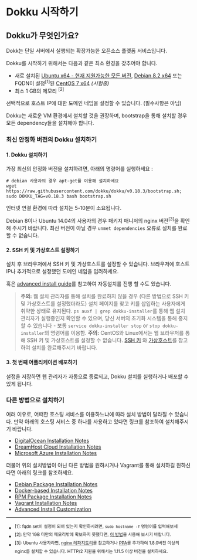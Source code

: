 # Dokku 시작하기

## Dokku가 무엇인가요?

Dokk는 단일 서버에서 실행되는 확장가능한 오픈소스 플랫폼 서비스입니다.

Dokku를 시작하기 위해서는 다음과 같은 최소 환경을 갖추어야 합니다.

- 새로 설치된 [Ubuntu x64 - 현재 지원가능한 모든 버전](https://www.ubuntu.com/download), [Debian 8.2 x64](https://www.debian.org/distrib/) 또는 FQDN이 설정<sup>[1]</sup>된 [CentOS 7 x64](https://www.centos.org/download/) *(시험중)*
- 최소 1 GB의 메모리 <sup>[2]</sup>

선택적으로 호스트 IP에 대한 도메인 네임을 설정할 수 있습니다. (필수사항은 아님)

Dokku는 새로운 VM 환경에서 설치할 것을 권장하며, bootstrap을 통해 설치할 경우 모든 dependency들을 설치해야 합니다.

### 최신 안정화 버전의 Dokku 설치하기

#### 1. Dokku 설치하기

가장 최신의 안정화 버전을 설치하려면, 아래의 명령어를 실행하세요 : 

```shell
# debian 사용자의 경우 apt-get를 이용해 설치하세요
wget https://raw.githubusercontent.com/dokku/dokku/v0.18.3/bootstrap.sh;
sudo DOKKU_TAG=v0.18.3 bash bootstrap.sh
```

인터넷 연결 환경에 따라 설치는 5-10분이 소요됩니다.

Debian 8이나 Ubuntu 14.04의 사용자의 경우 패키지 매니저의 nginx 버전<sup>[3]</sup>을 확인해 주시기 바랍니다. 최신 버전이 아닐 경우 `unmet dependencies` 오류로 설치를 완료할 수 없습니다.

#### 2. SSH 키 및 가상호스트 설정하기

설치 후 브라우저에서 SSH 키 및 가상호스트를 설정할 수 있습니다. 브라우저에 호스트 IP나 추가적으로 설정했던 도메인 네임을 입려하세요.

혹은 [advanced install guide](/docs/getting-started/advanced-installation/#configuring)를 참고하여 자동설치를 진행 할 수도 있습니다.

> **주의:** 웹 설치 관리자를 통해 설치를 완료하지 않을 경우 (다른 방법으로 SSH 키 및 가상호스트를 설정했더라도) 설치 페이지를 찾고 키를 삽입하는 사용자에게 취약한 상태로 유지된다. `ps auxf | grep dokku-installer`를 통해 웹 설치 관리자가 실행중인지 확인할 수 있으며, 당신 서버의 초기화 시스템을 통해 중지할 수 있습니다 - 보통 `service dokku-installer stop` or `stop dokku-installer`의 명령어를 이용함.
> **주의:** CentOS와 Linux에서는 웹 브라우저를 통해 SSH 키 및 가상호스트를 설정할 수 없습니다. [SSH 키](/docs/deployment/user-management.md#adding-ssh-keys) 와 [가상호스트](/docs/configuration/domains.md#customizing-hostnames)를 참고하여 설치를 완료해주시기 바랍니다.

#### 3. 첫 번째 어플리케이션 배포하기

설정을 저장하면 웹 관리자가 자동으로 종료되고, Dokku 설치를 실행하거나 배포할 수 있게 됩니다.

### 다른 방법으로 설치하기

여러 이유로, 어떠한 호스팅 서비스를 이용하느냐에 따라 설치 방법이 달라질 수 있습니다. 만약 아래의 호스팅 서비스 중 하나를 사용하고 있다면 링크를 참조하여 설치해주시기 바랍니다.

- [DigitalOcean Installation Notes](/docs/getting-started/install/digitalocean.md)
- [DreamHost Cloud Installation Notes](/docs/getting-started/install/dreamhost.md)
- [Microsoft Azure Installation Notes](/docs/getting-started/install/azure.md)

더불어 위의 설치방법이 아닌 다른 방법을 원하시거나 Vagrant를 통해 설치하길 원하신다면 아래의 링크를 참조하세요.

- [Debian Package Installation Notes](/docs/getting-started/install/debian.md)
- [Docker-based Installation Notes](/docs/getting-started/install/docker.md)
- [RPM Package Installation Notes](/docs/getting-started/install/rpm.md)
- [Vagrant Installation Notes](/docs/getting-started/install/vagrant.md)
- [Advanced Install Customization](/docs/getting-started/advanced-installation.md)

---

- <sup>[1]: fqdn set이 설정이 되어 있는지 확인하시려면, `sudo hostname -f` 명령어를 입력해보세</sup>
- <sup>[2]: 만약 1GB 미만의 메모리밖에 확보하지 못했다면, [이 방법](/docs/ge요tting-started/advanced-installation.md#vms-with-less-than-1gb-of-memory)을 사용해 보시기 바랍니다.</sup>
- <sup>[3]: Ubuntu 사용자라면, [nginx 레파지토리](https://www.nginx.com/resources/admin-guide/installing-nginx-open-source/)를 참고하거나 [PPA](https://launchpad.net/~nginx/+archive/ubuntu/stable)를 추가하여 1.8.0버전 이상의 nginx를 설치할 수 있습니다. HTTP/2 지원을 위해서는 1.11.5 이상 버전을 설치하세요.



